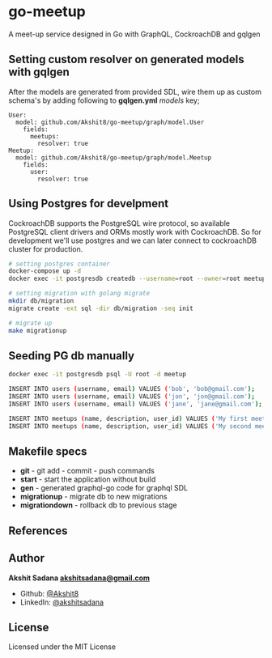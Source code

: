 # go-meetup
A meet-up service designed in Go with GraphQL, CockroachDB and gqlgen

## Setting custom resolver on generated models with gqlgen
After the models are generated from provided SDL, wire them up as custom schema's by adding following to **gqlgen.yml** *models* key;
```
User:
  model: github.com/Akshit8/go-meetup/graph/model.User
    fields:
      meetups:
        resolver: true
Meetup:
  model: github.com/Akshit8/go-meetup/graph/model.Meetup
    fields:
      user:
        resolver: true
```

## Using Postgres for develpment
CockroachDB supports the PostgreSQL wire protocol, so available PostgreSQL client drivers and ORMs mostly work with CockroachDB. So for development we'll use postgres and we can later connect to cockroachDB cluster for production.
```bash
# setting postgres container
docker-compose up -d
docker exec -it postgresdb createdb --username=root --owner=root meetup

# setting migration with golang migrate
mkdir db/migration
migrate create -ext sql -dir db/migration -seq init

# migrate up
make migrationup
```

## Seeding PG db manually
```bash
docker exec -it postgresdb psql -U root -d meetup

INSERT INTO users (username, email) VALUES ('bob', 'bob@gmail.com');
INSERT INTO users (username, email) VALUES ('jon', 'jon@gmail.com');
INSERT INTO users (username, email) VALUES ('jane', 'jane@gmail.com');

INSERT INTO meetups (name, description, user_id) VALUES ('My first meetup', 'This is a description', 1);
INSERT INTO meetups (name, description, user_id) VALUES ('My second meetup', 'This is a description', 1);
```

## Makefile specs
- **git** - git add - commit - push commands
- **start** - start the application without build
- **gen** - generated graphql-go code for graphql SDL
- **migrationup** - migrate db to new migrations
- **migrationdown** - rollback db to previous stage

## References

## Author
**Akshit Sadana <akshitsadana@gmail.com>**

- Github: [@Akshit8](https://github.com/Akshit8)
- LinkedIn: [@akshitsadana](https://www.linkedin.com/in/akshit-sadana-b051ab121/)

## License
Licensed under the MIT License